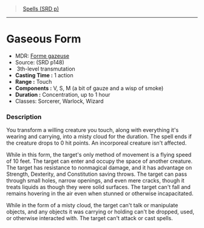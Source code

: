 ﻿---
!SpellVO
Level: 3
Type: transmutation
CastingTime: 1 action
Range: Touch
Components: V, S, M (a bit of gauze and a wisp of smoke)
Duration: Concentration, up to 1 hour
Classes: Sorcerer, Warlock, Wizard
Id: spells_vo.md#gaseous-form
ParentLink: spells_vo.md#spells-srd-p
Name: Gaseous Form
ParentName: Spells (SRD p)
NameLevel: 1
AltName: '[Forme gazeuse](hd_spells_forme_gazeuse.md)'
Source: (SRD p148)
Attributes: {}
---
> [Spells (SRD p)](srd_spells.md)

---

# Gaseous Form

- MDR: [Forme gazeuse](hd_spells_forme_gazeuse.md)
- Source: (SRD p148)
-  3th-level transmutation
- **Casting Time :** 1 action
- **Range :** Touch
- **Components :** V, S, M (a bit of gauze and a wisp of smoke)
- **Duration :** Concentration, up to 1 hour
- Classes: Sorcerer, Warlock, Wizard

### Description

You transform a willing creature you touch, along with everything it's wearing and carrying, into a misty cloud for the duration. The spell ends if the creature drops to 0 hit points. An incorporeal creature isn't affected.

While in this form, the target's only method of movement is a flying speed of 10 feet. The target can enter and occupy the space of another creature. The target has resistance to nonmagical damage, and it has advantage on Strength, Dexterity, and Constitution saving throws. The target can pass through small holes, narrow openings, and even mere cracks, though it treats liquids as though they were solid surfaces. The target can't fall and remains hovering in the air even when stunned or otherwise incapacitated.

While in the form of a misty cloud, the target can't talk or manipulate objects, and any objects it was carrying or holding can't be dropped, used, or otherwise interacted with. The target can't attack or cast spells.

